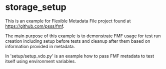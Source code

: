 # storage_setup
This is an example for Flexible Metadata File project found at https://github.com/psss/fmf.

The main purpose of this example is to demonstrate FMF usage for test run creation including setup before tests and cleanup after them based on information provided in metadata.

In 'setup/setup_vdo.py' is an example how to pass FMF metadata to test itself using environment variables.